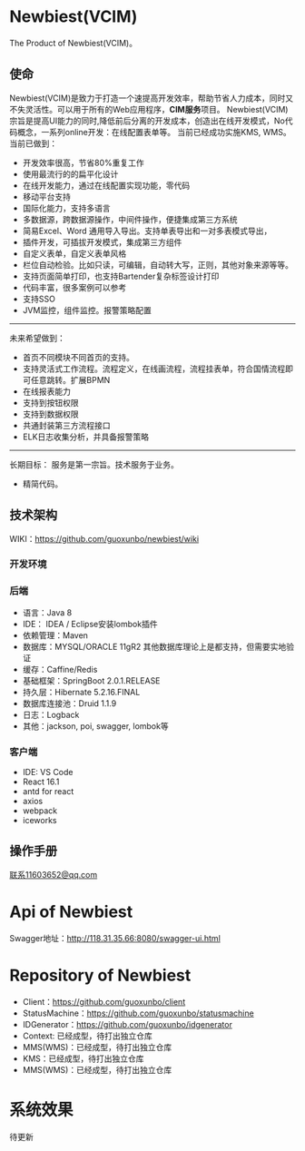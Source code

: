 # Newbiest(VCIM)
The Product of Newbiest(VCIM)。
## 使命
Newbiest(VCIM)是致力于打造一个速提高开发效率，帮助节省人力成本，同时又不失灵活性。可以用于所有的Web应用程序，**CIM服务**项目。
Newbiest(VCIM)宗旨是提高UI能力的同时,降低前后分离的开发成本，创造出在线开发模式，No代码概念，一系列online开发：在线配置表单等。
当前已经成功实施KMS, WMS。
当前已做到：
- 开发效率很高，节省80%重复工作
- 使用最流行的的扁平化设计
- 在线开发能力，通过在线配置实现功能，零代码
- 移动平台支持
- 国际化能力，支持多语言
- 多数据源，跨数据源操作，中间件操作，便捷集成第三方系统
- 简易Excel、Word 通用导入导出。支持单表导出和一对多表模式导出，
- 插件开发，可插拔开发模式，集成第三方组件
- 自定义表单，自定义表单风格
- 栏位自动检验。比如只读，可编辑，自动转大写，正则，其他对象来源等等。
- 支持页面简单打印，也支持Bartender复杂标签设计打印
- 代码丰富，很多案例可以参考
- 支持SSO
- JVM监控，组件监控。报警策略配置
---
未来希望做到：
- 首页不同模块不同首页的支持。
- 支持灵活式工作流程。流程定义，在线画流程，流程挂表单，符合国情流程即可任意跳转。扩展BPMN
- 在线报表能力
- 支持到按钮权限
- 支持到数据权限
- 共通封装第三方流程接口
- ELK日志收集分析，并具备报警策略
---
长期目标：
服务是第一宗旨。技术服务于业务。
- 精简代码。
## 技术架构
WIKI：https://github.com/guoxunbo/newbiest/wiki
### 开发环境
### 后端
- 语言：Java 8
- IDE： IDEA / Eclipse安装lombok插件
- 依赖管理：Maven
- 数据库：MYSQL/ORACLE 11gR2 其他数据库理论上是都支持，但需要实地验证
- 缓存：Caffine/Redis
- 基础框架：SpringBoot 2.0.1.RELEASE
- 持久层：Hibernate 5.2.16.FINAL
- 数据库连接池：Druid 1.1.9
- 日志：Logback
- 其他：jackson, poi, swagger, lombok等
### 客户端
- IDE: VS Code
- React 16.1
- antd for react
- axios
- webpack
- iceworks
## 操作手册
联系11603652@qq.com
# Api of Newbiest
Swagger地址：http://118.31.35.66:8080/swagger-ui.html
# Repository of Newbiest
- Client：https://github.com/guoxunbo/client
- StatusMachine：https://github.com/guoxunbo/statusmachine
- IDGenerator：https://github.com/guoxunbo/idgenerator
- Context: 已经成型，待打出独立仓库
- MMS(WMS)：已经成型，待打出独立仓库
- KMS：已经成型，待打出独立仓库
- MMS(WMS)：已经成型，待打出独立仓库
# 系统效果
待更新
